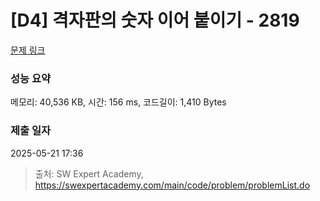# [D4] 격자판의 숫자 이어 붙이기 - 2819 

[문제 링크](https://swexpertacademy.com/main/code/problem/problemDetail.do?contestProbId=AV7I5fgqEogDFAXB) 

### 성능 요약

메모리: 40,536 KB, 시간: 156 ms, 코드길이: 1,410 Bytes

### 제출 일자

2025-05-21 17:36



> 출처: SW Expert Academy, https://swexpertacademy.com/main/code/problem/problemList.do